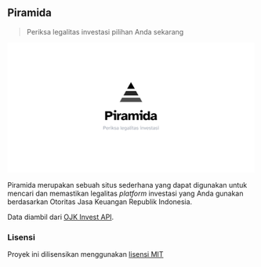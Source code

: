 ## Piramida

> Periksa legalitas investasi pilihan Anda sekarang

<p align="center">
  <img src="public/images/og-banner.png" title="Piramida" alt="Piramida" />
</p>

Piramida merupakan sebuah situs sederhana yang dapat digunakan untuk mencari dan memastikan legalitas *platform* investasi yang Anda gunakan berdasarkan Otoritas Jasa Keuangan Republik Indonesia.

Data diambil dari [OJK Invest API](https://github.com/Namchee/ojk-invest-api).

### Lisensi

Proyek ini dilisensikan menggunakan [lisensi MIT](./LICENSE)
